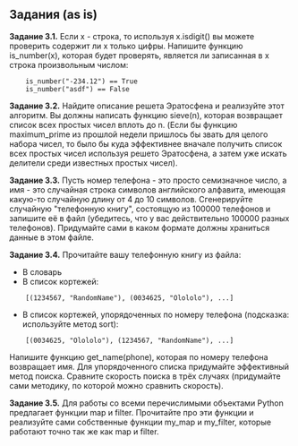 Задания (as is)
----

**Задание 3.1.** Если x - строка, то используя x.isdigit() вы можете проверить содержит ли x только цифры. Напишите функцию is_number(x), которая будет проверять, является ли записанная в x строка произвольным числом:

```
    is_number("-234.12") == True
    is_number("asdf") == False
```

**Задание 3.2.** Найдите описание решета Эратосфена и реализуйте этот алгоритм. Вы должны написать функцию sieve(n), которая возвращает список всех простых чисел вплоть до n. (Если бы функцию maximum_prime из прошлой недели пришлось бы звать для целого набора чисел, то было бы куда эффективнее вначале получить список всех простых чисел используя решето Эратосфена, а затем уже искать делители среди известных простых чисел).


**Задание 3.3.** Пусть номер телефона - это просто семизначное число, а имя - это случайная строка символов английского алфавита, имеющая какую-то случайную длину от 4 до 10 символов. Сгенерируйте случайную "телефонную книгу", состоящую из 100000 телефонов и запишите её в файл (убедитесь, что у вас действительно 100000 разных телефонов). Придумайте сами в каком формате должны храниться данные в этом файле.

**Задание 3.4.** Прочитайте вашу телефонную книгу из файла:
* В словарь
* В список кортежей:

```
    [(1234567, "RandomName"), (0034625, "Olololo"), ...]
```

- В список кортежей, упорядоченных по номеру телефона (подсказка: используйте метод sort):

```
    [(0034625, "Olololo"), (1234567, "RandomName"), ...]
```

Напишите функцию get_name(phone), которая по номеру телефона возвращает имя. Для упорядоченного списка придумайте эффективный метод поиска. Сравните скорость поиска в трёх случаях (придумайте сами методику, по которой можно сравнить скорость).

**Задание 3.5.** Для работы со всеми перечислимыми объектами Python предлагает функции map и filter. Прочитайте про эти функции и реализуйте сами собственные функции my_map и my_filter, которые работают точно так же как map и filter.